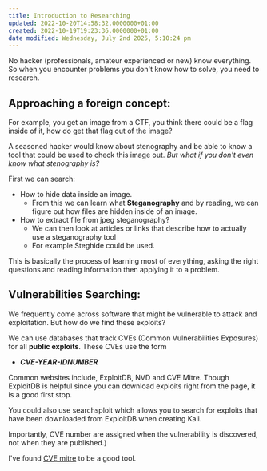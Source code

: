 ```yaml
---
title: Introduction to Researching
updated: 2022-10-20T14:58:32.0000000+01:00
created: 2022-10-19T19:23:36.0000000+01:00
date modified: Wednesday, July 2nd 2025, 5:10:24 pm
---
```


No hacker (professionals, amateur experienced or new) know everything. So when you encounter problems you don't know how to solve, you need to research.

## Approaching a foreign concept:

For example, you get an image from a CTF, you think there could be a flag inside of it, how do get that flag out of the image?

A seasoned hacker would know about stenography and be able to know a tool that could be used to check this image out. *But what if you don't even know what stenography is?*

First we can search:

- How to hide data inside an image.
  - From this we can learn what **Steganography** and by reading, we can figure out how files are hidden inside of an image.
- How to extract file from jpeg steganography?
  - We can then look at articles or links that describe how to actually use a steganography tool
  - For example Steghide could be used.

This is basically the process of learning most of everything, asking the right questions and reading information then applying it to a problem.

## Vulnerabilities Searching:

We frequently come across software that might be vulnerable to attack and exploitation. But how do we find these exploits?

We can use databases that track CVEs (Common Vulnerabilities Exposures) for all **public exploits**. These CVEs use the form

- ***CVE-YEAR-IDNUMBER***

Common websites include, ExploitDB, NVD and CVE Mitre. Though ExploitDB is helpful since you can download exploits right from the page, it is a good first stop.

You could also use searchsploit which allows you to search for exploits that have been downloaded from ExploitDB when creating Kali.

Importantly, CVE number are assigned when the vulnerability is discovered, not when they are published.)

I've found [CVE mitre](https://cve.mitre.org/index.html) to be a good tool.
